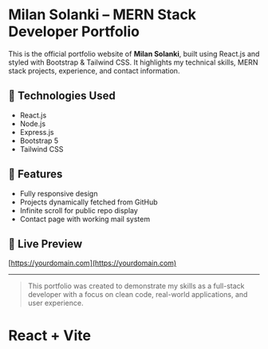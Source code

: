 
# Milan Solanki – MERN Stack Developer Portfolio

This is the official portfolio website of **Milan Solanki**, built using React.js and styled with Bootstrap & Tailwind CSS. It highlights my technical skills, MERN stack projects, experience, and contact information.

## 🔧 Technologies Used
- React.js
- Node.js
- Express.js
- Bootstrap 5
- Tailwind CSS

## 🚀 Features
- Fully responsive design
- Projects dynamically fetched from GitHub
- Infinite scroll for public repo display
- Contact page with working mail system

## 📌 Live Preview
[https://yourdomain.com](https://yourdomain.com)

---

> This portfolio was created to demonstrate my skills as a full-stack developer with a focus on clean code, real-world applications, and user experience.

# React + Vite
